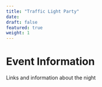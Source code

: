 ```yaml
---
title: "Traffic Light Party"
date: 
draft: false
featured: true
weight: 1
---
```


# Event Information

Links and information about the night
